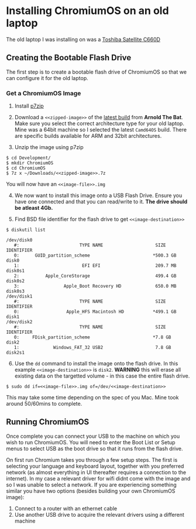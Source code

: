 # Installing ChromiumOS on an old laptop

The old laptop I was installing on was a [Toshiba Satellite C660D](http://www.toshiba.co.uk/discontinued-products/satellite-c660d-19x/)

## Creating the Bootable Flash Drive

The first step is to create a bootable flash drive of ChromiumOS so that we can configure it for the old laptop.

### Get a ChromiumOS Image

1. Install [p7zip](http://superuser.com/a/667076/402128)

2. Download a `<<zipped-image>>` of the [latest build](http://chromium.arnoldthebat.co.uk/index.php?dir=daily/&sort=date&order=desc) from **Arnold The Bat**. Make sure you select the correct architecture type for your old laptop. Mine was a 64bit machine so I selected the latest `Camd64OS` build. There are specific builds available for ARM and 32bit architectures.

3. Unzip the image using p7zip
```
$ cd Development/
$ mkdir ChromiumOS
$ cd ChromiumOS
$ 7z x ~/Downloads/<<zipped-image>>.7z
```

You will now have an `<<image-file>>.img`



4. We now want to install this image onto a USB Flash Drive. Ensure you have one connected and that you can read/write to it. **The drive should be atleast 4Gb.**

5. Find BSD file identifier for the flash drive to get `<<image-destination>>`
```
$ diskutil list

/dev/disk0
   #:                       TYPE NAME                    SIZE       IDENTIFIER
   0:      GUID_partition_scheme                        *500.3 GB   disk0
   1:                        EFI EFI                     209.7 MB   disk0s1
   2:          Apple_CoreStorage                         499.4 GB   disk0s2
   3:                 Apple_Boot Recovery HD             650.0 MB   disk0s3
/dev/disk1
   #:                       TYPE NAME                    SIZE       IDENTIFIER
   0:                  Apple_HFS Macintosh HD           *499.1 GB   disk1
/dev/disk2
   #:                       TYPE NAME                    SIZE       IDENTIFIER
   0:     FDisk_partition_scheme                        *7.8 GB     disk2
   1:             Windows_FAT_32 USB2                    7.8 GB     disk2s1
```



6. Use the `dd` command to install the image onto the flash drive. In this example `<<image-destination>>` is `disk2`. **WARNING** this will erase all existing data on the targetted volume - in this case the entire flash drive.
```
$ sudo dd if=<<image-file>>.img of=/dev/<<image-destination>>
```

This may take some time depending on the spec of you Mac. Mine took around 50/60mins to complete.

## Running ChromiumOS

Once complete you can connect your USB to the machine on which you wish to run ChromiumOS. You will need to enter the Boot List or Setup menus to select USB as the boot drive so that it runs from the flash drive.

On first run Chromium takes you through a few setup steps. The first is selecting your language and keyboard layout, together with you preferred network (as almost everything in UI thereafter requires a connection to the internet). In my case a relevant driver for wifi didnt come with the image and so I was unable to select a network. If you are experiencing something similar you have two options (besides building your own ChromiumOS image):

1. Connect to a router with an ethernet cable
2. Use another USB drive to acquire the relevant drivers using a different machine





